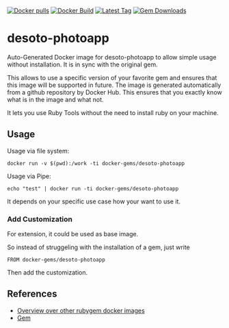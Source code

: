 [![Docker pulls](https://img.shields.io/docker/pulls/rubygem/desoto-photoapp.svg)](https://hub.docker.com/r/rubygem/desoto-photoapp/)
[![Docker Build](https://img.shields.io/docker/automated/rubygem/desoto-photoapp.svg)](https://hub.docker.com/r/rubygem/desoto-photoapp/)
[![Latest Tag](https://img.shields.io/github/tag/docker-rubygem/desoto-photoapp.svg)](https://hub.docker.com/r/rubygem/desoto-photoapp/)
[![Gem Downloads](https://img.shields.io/gem/dt/desoto-photoapp.svg)](https://rubygems.org/gems/desoto-photoapp/)
# desoto-photoapp

Auto-Generated Docker image for desoto-photoapp to allow simple usage without installation.
It is in sync with the original gem.

This allows to use a specific version of your favorite gem and ensures that this image will be supported in future.
The image is generated automatically from a github repository by Docker Hub.
This ensures that you exactly know what is in the image and what not.

It lets you use Ruby Tools without the need to install ruby on your machine.

## Usage

Usage via file system:

`docker run -v $(pwd):/work -ti docker-gems/desoto-photoapp`

Usage via Pipe:

`echo "test" | docker run -ti docker-gems/desoto-photoapp`

It depends on your specific use case how your want to use it.

### Add Customization

For extension, it could be used as base image.

So instead of struggeling with the installation of a gem, just write

`FROM docker-gems/desoto-photoapp`

Then add the customization.

## References

 - [Overview over other rubygem docker images](https://github.com/thinkbot/docker-rubygem)
 - [Gem](https://rubygems.org/gems/desoto-photoapp/)
